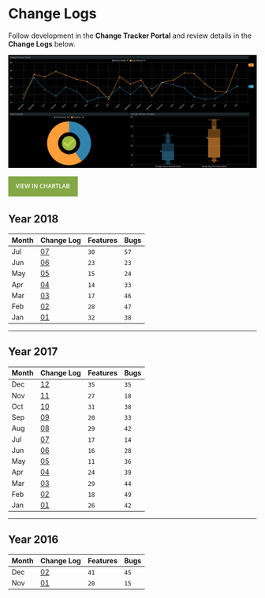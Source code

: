 # Change Logs

Follow development in the **Change Tracker Portal** and review details in the **Change Logs** below.

![](./images/change-tracker-portal.png)

[![](./images/button.png)](https://apps.axibase.com/chartlab/b10a40f5#fullscreen)

## Year 2018

| **Month** | **Change Log** | **Features** | **Bugs**
|---|---|---|---|
| Jul | [07](2018_jul/README.md) | `30` | `57` |
| Jun | [06](2018_jun/README.md) | `23` | `23` |
| May | [05](2018_may/README.md) | `15` | `24` |
| Apr | [04](2018_apr/README.md) | `14` | `33` |
| Mar | [03](2018_mar/README.md) | `17` | `46` |
| Feb | [02](2018_feb/README.md) | `28` | `47` |
| Jan | [01](2018_jan/README.md) | `32` | `38` |

---

## Year 2017

| **Month** | **Change Log** | **Features** | **Bugs**
|---|---|---|---|
| Dec | [12](2017_dec/README.md) | `35` | `35` |
| Nov | [11](2017_nov/README.md) | `27` | `18` |
| Oct | [10](2017_oct/README.md) | `31` | `38` |
| Sep | [09](2017_sep/README.md) | `20` | `33` |
| Aug | [08](2017_aug/README.md) | `29` | `42` |
| Jul | [07](2017_jul/README.md) | `17` | `14` |
| Jun | [06](2017_jun/README.md) | `16` | `28` |
| May | [05](2017_may/README.md) | `11` | `36` |
| Apr | [04](2017_apr/README.md) | `24` | `39` |
| Mar | [03](2017_mar/README.md) | `29` | `44` |
| Feb | [02](2017_feb/README.md) | `18` | `49` |
| Jan | [01](2017_jan/README.md) | `26` | `42` |

---

## Year 2016

| **Month** | **Change Log** | **Features** | **Bugs**
|---|---|---|---|
| Dec | [02](2016_dec/README.md) | `41` | `45` |
| Nov | [01](2016_nov/README.md) | `20` | `15` |
